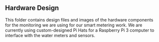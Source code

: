 ## Hardware Design

This folder contains design files and images of the hardware components for the monitoring we are using for our smart metering work. We are currently using custom-designed Pi Hats for a Raspberry Pi 3 computer to interface with the water meters and sensors.
